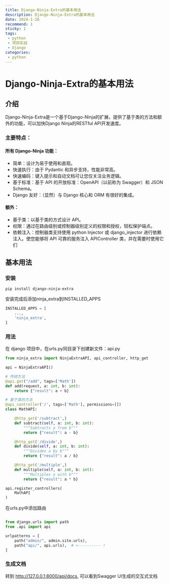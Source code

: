 ```yaml
---
title: Django-Ninja-Extra的基本用法
description: Django-Ninja-Extra的基本用法
date: 2024-1-26
recommend: 1
sticky: 1
tags:
 - python
 - 项目实战
 - Django
categories:
 - python
---
```


# Django-Ninja-Extra的基本用法
## 介绍
Django-Ninja-Extra是一个基于Django-Ninja的扩展，提供了基于类的方法和额外的功能，可以加快Django Ninja的RESTful API开发速度。

### 主要特点：
#### 所有 Django-Ninja 功能：
- 简单：设计为易于使用和直观。
- 快速执行：由于 Pydantic 和异步支持，性能非常高。
- 快速编码：键入提示和自动文档可让您仅关注业务逻辑。
- 基于标准：基于 API 的开放标准：OpenAPI（以前称为 Swagger）和 JSON Schema。
- Django 友好：（显然）与 Django 核心和 ORM 有很好的集成。
#### 额外：
- 基于类：以基于类的方式设计 API。
- 权限：通过在路由级别或控制器级别定义的权限和授权，轻松保护端点。
- 依赖注入：控制器类支持使用 python Injector 或 django_injector 进行依赖注入。使您能够将 API 可靠的服务注入 APIController 类，并在需要时使用它们
## 基本用法
### 安装
```shell
pip install django-ninja-extra
```
安装完成后添加ninja_extra到INSTALLED_APPS
```python
INSTALLED_APPS = [
    ...,
    'ninja_extra',
]
```
### 用法
在 django 项目中，在urls.py同目录下创建新文件：api.py
```python
from ninja_extra import NinjaExtraAPI, api_controller, http_get

api = NinjaExtraAPI()

# 传统方法
@api.get("/add", tags=['Math'])
def add(request, a: int, b: int):
    return {"result": a + b}

# 基于类的方法
@api_controller('/', tags=['Math'], permissions=[])
class MathAPI:

    @http_get('/subtract',)
    def subtract(self, a: int, b: int):
        """Subtracts a from b"""
        return {"result": a - b}

    @http_get('/divide',)
    def divide(self, a: int, b: int):
        """Divides a by b"""
        return {"result": a / b}

    @http_get('/multiple',)
    def multiple(self, a: int, b: int):
        """Multiples a with b"""
        return {"result": a * b}

api.register_controllers(
    MathAPI
)
```
在urls.py中添加路由
```python

from django.urls import path
from .api import api

urlpatterns = [
    path("admin/", admin.site.urls),
    path("api/", api.urls),  # <---------- !
]
```
### 生成文档
转到 http://127.0.0.1:8000/api/docs, 可以看到Swagger UI生成的交互式文档